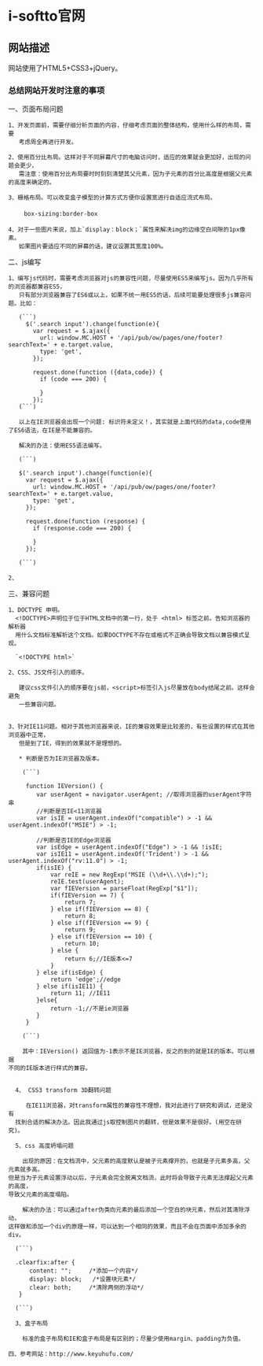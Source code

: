 # i-softto官网 #


## 网站描述 ##
  网站使用了HTML5+CSS3+jQuery。


### 总结网站开发时注意的事项 ###

  一、页面布局问题

    1、开发页面前，需要仔细分析页面的内容，仔细考虑页面的整体结构，使用什么样的布局，需要
       考虑周全再进行开发。

    2、使用百分比布局。这样对于不同屏幕尺寸的电脑访问时，适应的效果就会更加好，出现的问题会更少，
       需注意：使用百分比布局要时时刻刻清楚其父元素，因为子元素的百分比高度是根据父元素的高度来确定的。

    3、栅格布局。可以改变盒子模型的计算方式方便你设置宽进行自适应流式布局。

　　  ` box-sizing:border-box  `

    4、对于一些图片来说，加上`display：block；`属性来解决img的边缘空白间隙的1px像素。
       如果图片要适应不同的屏幕的话，建议设置其宽度100%。

  二、js编写

    1、编写js代码时，需要考虑浏览器对js的兼容性问题，尽量使用ES5来编写js。因为几乎所有的浏览器都兼容ES5，
       只有部分浏览器兼容了ES6或以上，如果不统一用ES5的话，后续可能要处理很多js兼容问题。比如：

       (```)
         $('.search input').change(function(e){
           var request = $.ajax({
             url: window.MC.HOST + '/api/pub/ow/pages/one/footer?searchText=' + e.target.value,
             type: 'get',
           });

           request.done(function ({data,code}) {
             if (code === 200) {

             }
           });
       (```)

       以上在IE浏览器会出现一个问题: 标识符未定义！，其实就是上面代码的data,code使用了ES6语法，在IE是不能兼容的。

       解决的办法：使用ES5语法编写。

       (```)

       $('.search input').change(function(e){
         var request = $.ajax({
           url: window.MC.HOST + '/api/pub/ow/pages/one/footer?searchText=' + e.target.value,
           type: 'get',
         });

         request.done(function (response) {
           if (response.code === 200) {

           }
         });

       (```)

    2、


  三、兼容问题

    1、DOCTYPE 申明。
      <!DOCTYPE>声明位于位于HTML文档中的第一行，处于 <html> 标签之前。告知浏览器的解析器
      用什么文档标准解析这个文档。如果DOCTYPE不存在或格式不正确会导致文档以兼容模式呈现。

      `<!DOCTYPE html>`

    2、CSS、JS文件引入的顺序。

       建议css文件引入的顺序要在js前，<script>标签引入js尽量放在body结尾之前。这样会避免
       一些兼容问题。


    3、针对IE11问题。相对于其他浏览器来说，IE的兼容效果是比较差的，有些设置的样式在其他浏览器中正常，
       但是到了IE，得到的效果就不是理想的。

       * 判断是否为IE浏览器及版本。

        (```)

         function IEVersion() {
            var userAgent = navigator.userAgent; //取得浏览器的userAgent字符串
            //判断是否IE<11浏览器
            var isIE = userAgent.indexOf("compatible") > -1 && userAgent.indexOf("MSIE") > -1;

            //判断是否IE的Edge浏览器
            var isEdge = userAgent.indexOf("Edge") > -1 && !isIE;
            var isIE11 = userAgent.indexOf('Trident') > -1 && userAgent.indexOf("rv:11.0") > -1;
            if(isIE) {
                var reIE = new RegExp("MSIE (\\d+\\.\\d+);");
                reIE.test(userAgent);
                var fIEVersion = parseFloat(RegExp["$1"]);
                if(fIEVersion == 7) {
                    return 7;
                } else if(fIEVersion == 8) {
                    return 8;
                } else if(fIEVersion == 9) {
                    return 9;
                } else if(fIEVersion == 10) {
                    return 10;
                } else {
                    return 6;//IE版本<=7
                }
            } else if(isEdge) {
                return 'edge';//edge
            } else if(isIE11) {
                return 11; //IE11
            }else{
                return -1;//不是ie浏览器
            }
         }

        (```)

        其中：IEVersion() 返回值为-1表示不是IE浏览器，反之的到的就是IE的版本。可以根据
    不同的IE版本进行样式的兼容。


      4、 CSS3 transform 3D翻转问题

         在IE11浏览器，对transform属性的兼容性不理想，我对此进行了研究和调试，还是没有
      找到合适的解决办法。因此我通过js取控制图片的翻转，但是效果不是很好。(用空在研究)。

      5、css 高度坍塌问题

        出现的原因：在文档流中，父元素的高度默认是被子元素撑开的，也就是子元素多高，父元素就多高。
    但是当为子元素设置浮动以后，子元素会完全脱离文档流，此时将会导致子元素无法撑起父元素的高度，
    导致父元素的高度塌陷。

        解决的办法：可以通过after伪类向元素的最后添加一个空白的块元素，然后对其清除浮动，
    这样做和添加一个div的原理一样，可以达到一个相同的效果，而且不会在页面中添加多余的div。

      (```)

      .clearfix:after {
          content: "";     /*添加一个内容*/
          display: block;   /*设置块元素*/
          clear: both;     /*清除两侧的浮动*/
       }

      (```)

      3、盒子布局

        标准的盒子布局和IE和盒子布局是有区别的；尽量少使用margin、padding为负值。

    四、参考网站：http://www.keyuhufu.com/
